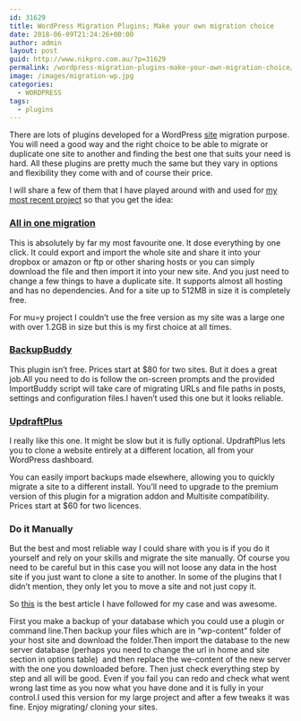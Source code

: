 ```yaml
---
id: 31629
title: WordPress Migration Plugins; Make your own migration choice
date: 2018-06-09T21:24:26+00:00
author: admin
layout: post
guid: http://www.nikpro.com.au/?p=31629
permalink: /wordpress-migration-plugins-make-your-own-migration-choice/
image: /images/migration-wp.jpg
categories:
  - WORDPRESS
tags:
  - plugins
---
```

There are lots of plugins developed for a WordPress [site](_wp_link_placeholder) migration purpose. You will need a good way and the right choice to be able to migrate or duplicate one site to another and finding the best one that suits your need is hard. All these plugins are pretty much the same but they vary in options and flexibility they come with and of course their price.

I will share a few of them that I have played around with and used for [my most recent project](http://www.nikpro.com.au/wordpress-difficulties-and-challenges-how-to-face-wordpress-problems/) so that you get the idea:

### [All in one migration](https://wordpress.org/plugins/all-in-one-wp-migration/)

This is absolutely by far my most favourite one. It dose everything by one click. It could export and import the whole site and share it into your dropbox or amazon or ftp or other sharing hosts or you can simply download the file and then import it into your new site. And you just need to change a few things to have a duplicate site. It supports almost all hosting and has no dependencies. And for a site up to 512MB in size it is completely free.

For mu=y project I couldn&#8217;t use the free version as my site was a large one with over 1.2GB in size but this is my first choice at all times.

### [BackupBuddy](http://ithemes.com/purchase/backupbuddy/)

This plugin isn’t free. Prices start at $80 for two sites. But it does a great job.All you need to do is follow the on-screen prompts and the provided ImportBuddy script will take care of migrating URLs and file paths in posts, settings and configuration files.I haven&#8217;t used this one but it looks reliable.

### [UpdraftPlus](https://updraftplus.com/)

I really like this one. It might be slow but it is fully optional. UpdraftPlus lets you to clone a website entirely at a different location, all from your WordPress dashboard.

You can easily import backups made elsewhere, allowing you to quickly migrate a site to a different install. You’ll need to upgrade to the premium version of this plugin for a migration addon and Multisite compatibility. Prices start at $60 for two licences.

### Do it Manually

But the best and most reliable way I could share with you is if you do it yourself and rely on your skills and migrate the site manually. Of course you need to be careful but in this case you will not loose any data in the host site if you just want to clone a site to another. In some of the plugins that I didn&#8217;t mention, they only let you to move a site and not just copy it.

So [this](https://css-tricks.com/moving-a-wordpress-site/) is the best article I have followed for my case and was awesome.

First you make a backup of your database which you could use a plugin or command line.Then backup your files which are in &#8220;wp-content&#8221; folder of your host site and download the folder.Then import the database to the new server database (perhaps you need to change the url in home and site section in options table)  and then replace the we-content of the new server with the one you downloaded before. Then just check everything step by step and all will be good. Even if you fail you can redo and check what went wrong last time as you now what you have done and it is fully in your control.I used this version for my large project and after a few tweaks it was fine. Enjoy migrating/ cloning your sites.